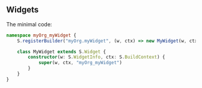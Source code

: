 ## Widgets

The minimal code:

```typescript
namespace myOrg_myWidget {
    S.registerBuilder("myOrg.myWidget", (w, ctx) => new MyWidget(w, ctx))

    class MyWidget extends S.Widget {
        constructor(w: S.WidgetInfo, ctx: S.BuildContext) {
            super(w, ctx, "myOrg_myWidget")
        }
    }
}
```


